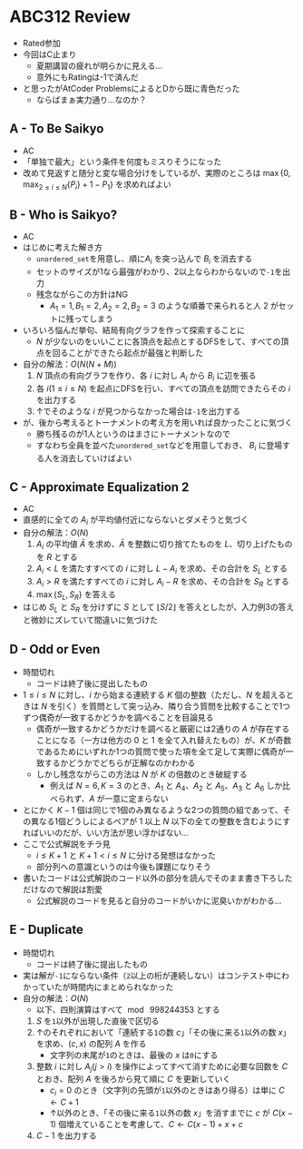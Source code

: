 # ABC312 Review
- Rated参加
- 今回はC止まり
  - 夏期講習の疲れが明らかに見える…
  - 意外にもRatingは-1で済んだ
- と思ったがAtCoder ProblemsによるとDから既に青色だった
  - ならばまぁ実力通り…なのか？

## A - To Be Saikyo
- AC
- 「単独で最大」という条件を何度もミスりそうになった
- 改めて見返すと随分と変な場合分けをしているが、実際のところは $\max \{0, \max_{2 \leq i \leq N} \{ P_{i} \} + 1 - P_1 \}$ を求めればよい

## B - Who is Saikyo?
- AC
- はじめに考えた解き方
  - `unordered_set`を用意し、順に$A_i$ を突っ込んで $B_i$ を消去する
  - セットのサイズが1なら最強がわかり、2以上ならわからないので`-1`を出力
  - 残念ながらこの方針はNG
    - $A_1 = 1, B_1 = 2, A_2 = 2, B_2 = 3$ のような順番で来られると人 $2$ がセットに残ってしまう
- いろいろ悩んだ挙句、結局有向グラフを作って探索することに
  - $N$ が少ないのをいいことに各頂点を起点とするDFSをして、すべての頂点を回ることができたら起点が最強と判断した
- 自分の解法：$O(N(N + M))$
    1. $N$ 頂点の有向グラフを作り、各 $i$ に対し $A_i$ から $B_i$ に辺を張る
    1. 各 $i (1 \leq i \leq N)$ を起点にDFSを行い、すべての頂点を訪問できたらその $i$ を出力する
    1. ↑でそのような $i$ が見つからなかった場合は`-1`を出力する
- が、後から考えるとトーナメントの考え方を用いれば良かったことに気づく
  - 勝ち残るのが1人というのはまさにトーナメントなので
  - すなわち全員を並べた`unordered_set`などを用意しておき、 $B_i$ に登場する人を消去していけばよい

## C - Approximate Equalization 2
- AC
- 直感的に全ての $A_i$ が平均値付近にならないとダメそうと気づく
- 自分の解法：$O(N)$
    1. $A_i$ の平均値 $\bar{A}$ を求め、$\bar{A}$ を整数に切り捨てたものを $L$、切り上げたものを $R$ とする
    1. $A_i \lt L$ を満たすすべての $i$ に対し $L - A_i$ を求め、その合計を $S_L$ とする
    1. $A_i \gt R$ を満たすすべての $i$ に対し $A_i - R$ を求め、その合計を $S_R$ とする
    1. $\max \{ S_L, S_R \}$ を答える
- はじめ $S_L$ と $S_R$ を分けずに $S$ として $\lfloor S / 2 \rfloor$ を答えとしたが、入力例3の答えと微妙にズレていて間違いに気づけた

## D - Odd or Even
- 時間切れ
  - コードは終了後に提出したもの
- $1 \leq i \leq N$ に対し、$i$ から始まる連続する $K$ 個の整数（ただし、$N$ を超えるときは $N$ を引く）を質問として突っ込み、隣り合う質問を比較することで1つずつ偶奇が一致するかどうかを調べることを目論見る
  - 偶奇が一致するかどうかだけを調べると厳密には2通りの $A$ が存在することになる（一方は他方の $0$ と $1$ を全て入れ替えたもの）が、$K$ が奇数であるためにいずれか1つの質問で使った項を全て足して実際に偶奇が一致するかどうかでどちらが正解なのかわかる
  - しかし残念ながらこの方法は $N$ が $K$ の倍数のとき破綻する
    - 例えば $N = 6, K = 3$ のとき、$A_1$ と $A_4$、$A_2$ と $A_5$、$A_3$ と $A_6$ しか比べられず、$A$ が一意に定まらない
- とにかく $K - 1$ 個は同じで1個のみ異なるような2つの質問の組であって、その異なる1個どうしによるペアが $1$ 以上 $N$ 以下の全ての整数を含むようにすればいいのだが、いい方法が思い浮かばない…
- ここで公式解説をチラ見
  - $i \leq K + 1$ と $K + 1 \lt i \leq N$ に分ける発想はなかった
  - 部分列への意識というのは今後も課題になりそう
- 書いたコードは公式解説のコード以外の部分を読んでそのまま書き下ろしただけなので解説は割愛
  - 公式解説のコードを見ると自分のコードがいかに泥臭いかがわかる…

## E - Duplicate
- 時間切れ
  - コードは終了後に提出したもの
- 実は解が`-1`にならない条件（`2`以上の桁が連続しない）はコンテスト中にわかっていたが時間内にまとめられなかった
- 自分の解法：$O(N)$
    - 以下、四則演算はすべて $\bmod \ 998244353$ とする
    1. $S$ を`1`以外が出現した直後で区切る
    1. ↑のそれぞれにおいて「連続する`1`の数 $c$」「その後に来る`1`以外の数 $x$」を求め、$(c, x)$ の配列 $A$ を作る
        - 文字列の末尾が`1`のときは、最後の $x$ は`0`にする
    1. 整数 $i$ に対し $A_j (j \gt i)$ を操作によってすべて消すために必要な回数を $C$ とおき、配列 $A$ を後ろから見て順に $C$ を更新していく
        - $c_i = 0$ のとき（文字列の先頭が`1`以外のときはあり得る）は単に $C \gets C + 1$
        - ↑以外のとき、「その後に来る`1`以外の数 $x$」を消すまでに $c$ が $C(x - 1)$ 個増えていることを考慮して、$C \gets C(x - 1) + x + c$
    1. $C - 1$ を出力する


